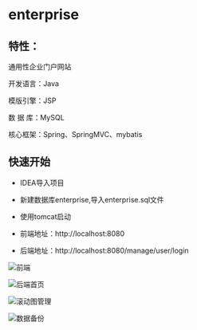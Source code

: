# enterprise
## 特性：

通用性企业门户网站

开发语言：Java

模版引擎：JSP

数 据 库：MySQL

核心框架：Spring、SpringMVC、mybatis

## 快速开始

* IDEA导入项目

* 新建数据库enterprise,导入enterprise.sql文件

* 使用tomcat启动

* 前端地址：http://localhost:8080

* 后端地址：http://localhost:8080/manage/user/login

![前端](https://panfuhao.oss-cn-shenzhen.aliyuncs.com/%E5%89%8D%E7%AB%AF.png)

![后端首页](https://panfuhao.oss-cn-shenzhen.aliyuncs.com/%E5%90%8E%E5%8F%B0%E7%AE%A1%E7%90%86%E4%B8%BB%E9%A1%B5.png)

![滚动图管理](https://panfuhao.oss-cn-shenzhen.aliyuncs.com/%E6%BB%9A%E5%8A%A8%E5%9B%BE%E7%89%87%E7%AE%A1%E7%90%86.png)

![数据备份](https://panfuhao.oss-cn-shenzhen.aliyuncs.com/%E6%95%B0%E6%8D%AE%E5%A4%87%E4%BB%BD.png)


